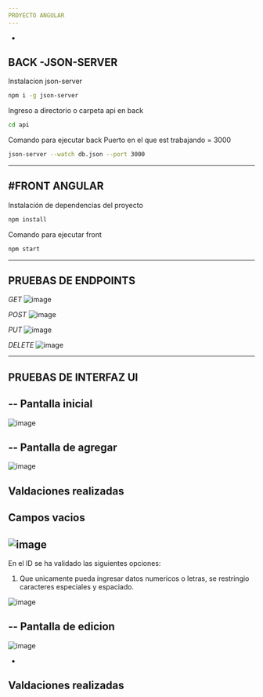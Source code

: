 ```yaml
---
PROYECTO ANGULAR
---
```

-
BACK -JSON-SERVER
-
Instalacion json-server
``` bash
npm i -g json-server
```
Ingreso a directorio o carpeta api en back
``` bash
cd api
```
Comando para ejecutar back
Puerto en el que est trabajando = 3000
``` bash
json-server --watch db.json --port 3000
```
---
#FRONT ANGULAR
---
Instalación de dependencias del proyecto
``` bash
npm install
```
Comando para ejecutar front
``` bash
npm start
```
---
PRUEBAS DE ENDPOINTS
---
*GET*
![image](https://github.com/user-attachments/assets/c6d7ee45-2a36-471c-8fab-a5ee628dd890)

*POST*
![image](https://github.com/user-attachments/assets/47289529-9ce0-4584-9937-803e7d0fc34c)

*PUT*
![image](https://github.com/user-attachments/assets/635e5259-c213-492d-b5a0-1f467ea33194)

*DELETE*
![image](https://github.com/user-attachments/assets/3c7acbc6-41c1-4c90-bb3e-476c39c5cb7d)

---
PRUEBAS DE INTERFAZ UI
---
--
Pantalla inicial
--
![image](https://github.com/user-attachments/assets/55160a3a-0a84-4dab-a2bd-d8a238b3f0d2)

--
Pantalla de agregar
--
![image](https://github.com/user-attachments/assets/b48a61f4-99e2-400f-9eb4-8f02496f201e)


Valdaciones realizadas
--

Campos vacios
-
![image](https://github.com/user-attachments/assets/6765149d-9d0b-4357-a883-616802e3d37f)
-
En el ID se ha validado las siguientes opciones:
1. Que unicamente pueda ingresar datos numericos o letras, se restringio caracteres especiales y espaciado.

![image](https://github.com/user-attachments/assets/a38f6321-e6f3-44b5-ad5b-19b950489af3)

--
Pantalla de edicion
--
![image](https://github.com/user-attachments/assets/6bfb224e-a032-4d67-bc75-5950fe2e3695)

-
Valdaciones realizadas
-

